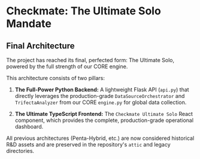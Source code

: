 # Checkmate: The Ultimate Solo Mandate

## Final Architecture
The project has reached its final, perfected form: The Ultimate Solo, powered by the full strength of our CORE engine.

This architecture consists of two pillars:

1.  **The Full-Power Python Backend:** A lightweight Flask API (`api.py`) that directly leverages the production-grade `DataSourceOrchestrator` and `TrifectaAnalyzer` from our CORE `engine.py` for global data collection.

2.  **The Ultimate TypeScript Frontend:** The `Checkmate Ultimate Solo` React component, which provides the complete, production-grade operational dashboard.

All previous architectures (Penta-Hybrid, etc.) are now considered historical R&D assets and are preserved in the repository's `attic` and legacy directories.

